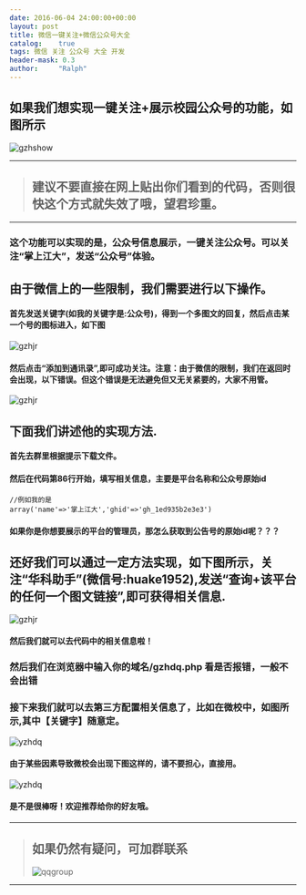 ```yaml
---
date: 2016-06-04 24:00:00+00:00
layout: post
title: 微信一键关注+微信公众号大全
catalog:    true
tags: 微信 关注 公众号 大全 开发
header-mask: 0.3
author:     "Ralph"
---
```


## 如果我们想实现一键关注+展示校园公众号的功能，如图所示
![gzhshow](/img/blog/gzhdq-show.png)

___
>## 建议不要直接在网上贴出你们看到的代码，否则很快这个方式就失效了哦，望君珍重。
___

### 这个功能可以实现的是，公众号信息展示，一键关注公众号。可以关注“掌上江大”，发送“公众号”体验。

## 由于微信上的一些限制，我们需要进行以下操作。

#### 首先发送关键字(如我的关键字是:公众号)，得到一个多图文的回复，然后点击某一个号的图标进入，如下图
![gzhjr](/img/blog/gzhtj.png)

#### 然后点击“添加到通讯录”,即可成功关注。注意：由于微信的限制，我们在返回时会出现，以下错误。但这个错误是无法避免但又无关紧要的，大家不用管。
![gzhjr](/img/blog/gzherror.png)

## 下面我们讲述他的实现方法.

#### 首先去群里根据提示下载文件。

#### 然后在代码第86行开始，填写相关信息，主要是平台名称和公众号原始id

```
//例如我的是
array('name'=>'掌上江大','ghid'=>'gh_1ed935b2e3e3')
```

#### 如果你是你想要展示的平台的管理员，那怎么获取到公告号的原始id呢？？？

## 还好我们可以通过一定方法实现，如下图所示，关注“华科助手”(微信号:huake1952),发送“查询+该平台的任何一个图文链接”,即可获得相关信息.
![gzhjr](/img/blog/gzhidcx.png)

#### 然后我们就可以去代码中的相关信息啦！

### 然后我们在浏览器中输入你的域名/gzhdq.php 看是否报错，一般不会出错

### 接下来我们就可以去第三方配置相关信息了，比如在微校中，如图所示,其中【关键字】随意定。
![yzhdq](/img/blog/gzhdqpz.JPG)

#### 由于某些因素导致微校会出现下图这样的，请不要担心，直接用。
![yzhdq](/img/blog/gzhpzerror.JPG)

#### 是不是很棒呀！欢迎推荐给你的好友哦。


___
>## 如果仍然有疑问，可加群联系
>![qqgroup](/img/blog/qqgroup.jpg)
___



